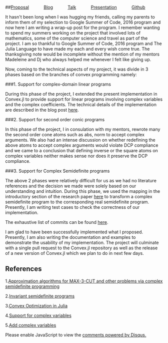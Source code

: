 <!-- 
.. title: Is it the end or another beginning ?
.. slug: is-it-the-end-or-another-beginning
.. date: 2016-08-20 02:13:21 UTC+05:30
.. tags: GSoC'16
.. category: 
.. link: 
.. description: 
.. type: text
-->

##[Proposal](http://nbviewer.jupyter.org/github/Ayush-iitkgp/GSoc-Proposal/blob/master/GSoC%202016%20Application%20Ayush%20Pandey-%20Support%20for%20complex%20numbers%20within%20Convex.jl.ipynb) &nbsp;&nbsp;&nbsp;&nbsp;&nbsp;&nbsp;&nbsp;&nbsp;&nbsp;&nbsp;&nbsp;[Blog](https://ayush-iitkgp.github.io/categories/gsoc16/) &nbsp;&nbsp;&nbsp;&nbsp;&nbsp;&nbsp;&nbsp;&nbsp;&nbsp;&nbsp;&nbsp;[Talk](https://ayush-iitkgp.github.io/stories/juliacon-2016-talk/) &nbsp;&nbsp;&nbsp;&nbsp;&nbsp;&nbsp;&nbsp;&nbsp;&nbsp;&nbsp;&nbsp;[Presentation](https://ayush-iitkgp.github.io/stories/juliacon.slides.html/) &nbsp;&nbsp;&nbsp;&nbsp;&nbsp;&nbsp;&nbsp;&nbsp;&nbsp;&nbsp;&nbsp;[Github](https://github.com/Ayush-iitkgp/Convex.jl/tree/gsoc2)

It hasn't been long when I was hugging my friends, calling my parents to inform them of my selection to Google Summer of Code, 2016 program and now here I am writing a wrap-up post for the program. I remember wanting to spend my summers working on the project that involved lots of mathematics, some of the computer science and travel as part of the project. I am so thankful to Google Summer of Code, 2016 program and The Julia Language to have made my each and every wish come true. The thanksgiving note would be incomplete without the mention of my mentors Madeleine and Dj who always helped me whenever I felt like giving up.

Now, coming to the technical aspects of my project, it was divide in 3 phases based on the branches of convex programming namely:

###1. Support for complex-domain linear programs

During this phase of the project, I extended the present implementation in Convex.jl to provide support for linear programs involving complex variables and the complex coefficients. The technical details of the implementation are described in the blog post [here](https://ayush-iitkgp.github.io/posts/announcing-support-for-complex-domain-linear-programs-in-convexjl/).

###2. Support for second order conic programs

In this phase of the project, I in consulation with my mentors, rewrote many the second order cone atoms such as abs, norm to accept complex arguments. We also had an intense discussion on whether redefining the above atoms to accept complex arguments would violate DCP compliance and we came to a conclusion that defining inverse or the square atoms on complex variables neither makes sense nor does it preserve the DCP compliance.

###3. Support for Complex Semidefinite programs

The above 2 phases were relatively difficult for us as we had no literature references and the decision we made were solely based on our understanding and intuition. During this phase, we used the mapping in the introductory section of the research paper [here](http://arxiv.org/pdf/1007.2905v2.pdf) to transform a complex semidefinite program to the corresponding real semidefinite program. Presently, I am writing test cases to check the correctness of our implementation.

The exhaustive list of commits can be found [here](https://github.com/Ayush-iitkgp/Convex.jl/commits/gsoc2).

I am glad to have been successfully implemented what I proposed. Presently, I am also writing the documentation and examples to demonstrate the usability of my implementation. The project will culminate with a single pull request to the Convex.jl repository as well as the release of a new version of Convex.jl which we plan to do in next few days. 

## References

1.[Approximation algorithms for MAX-3-CUT and other problems via complex semidefinite programming](http://www.sciencedirect.com/science/article/pii/S0022000003001454)

2.[Invariant semidefinite programs](http://arxiv.org/pdf/1007.2905v2.pdf)

3.[Convex Optimization in Julia](http://arxiv.org/pdf/1410.4821.pdf)

4.[Support for complex variables](https://github.com/JuliaOpt/Convex.jl/issues/103)

5.[Add complex variables](https://github.com/cvxgrp/cvxpy/issues/191)

<div id="disqus_thread"></div>
<script>
/**
* RECOMMENDED CONFIGURATION VARIABLES: EDIT AND UNCOMMENT THE SECTION BELOW TO INSERT DYNAMIC VALUES FROM YOUR PLATFORM OR CMS.
* LEARN WHY DEFINING THESE VARIABLES IS IMPORTANT: https://disqus.com/admin/universalcode/#configuration-variables
*/
/*
var disqus_config = function () {
this.page.url = PAGE_URL; // Replace PAGE_URL with your page's canonical URL variable
this.page.identifier = PAGE_IDENTIFIER; // Replace PAGE_IDENTIFIER with your page's unique identifier variable
};
*/
(function() { // DON'T EDIT BELOW THIS LINE
var d = document, s = d.createElement('script');

s.src = '//avoyage.disqus.com/embed.js';

s.setAttribute('data-timestamp', +new Date());
(d.head || d.body).appendChild(s);
})();
</script>
<noscript>Please enable JavaScript to view the <a href="https://disqus.com/?ref_noscript" rel="nofollow">comments powered by Disqus.</a></noscript>